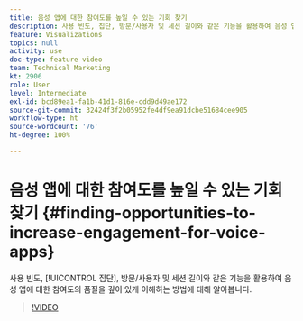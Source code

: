 ```yaml
---
title: 음성 앱에 대한 참여도를 높일 수 있는 기회 찾기
description: 사용 빈도, 집단, 방문/사용자 및 세션 길이와 같은 기능을 활용하여 음성 앱에 대한 참여도의 품질을 깊이 있게 이해하는 방법에 대해 알아봅니다.
feature: Visualizations
topics: null
activity: use
doc-type: feature video
team: Technical Marketing
kt: 2906
role: User
level: Intermediate
exl-id: bcd89ea1-fa1b-41d1-816e-cdd9d49ae172
source-git-commit: 32424f3f2b05952fe4df9ea91dcbe51684cee905
workflow-type: ht
source-wordcount: '76'
ht-degree: 100%

---
```


# 음성 앱에 대한 참여도를 높일 수 있는 기회 찾기 {#finding-opportunities-to-increase-engagement-for-voice-apps}

사용 빈도, [!UICONTROL 집단], 방문/사용자 및 세션 길이와 같은 기능을 활용하여 음성 앱에 대한 참여도의 품질을 깊이 있게 이해하는 방법에 대해 알아봅니다.

>[!VIDEO](https://video.tv.adobe.com/v/27223/?quality=9)
